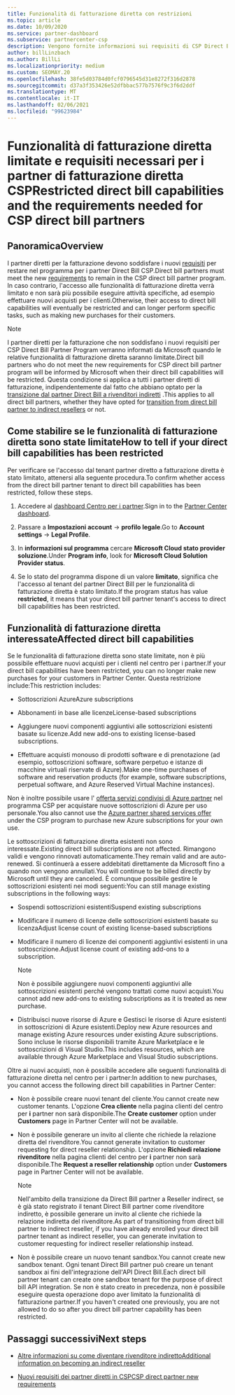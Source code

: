 ```yaml
---
title: Funzionalità di fatturazione diretta con restrizioni
ms.topic: article
ms.date: 10/09/2020
ms.service: partner-dashboard
ms.subservice: partnercenter-csp
description: Vengono fornite informazioni sui requisiti di CSP Direct Bill partner e sulle operazioni da eseguire per evitare la limitazione delle funzionalità. Scopri se le tue funzionalità sono state limitate.
author: billLinzbach
ms.author: BillLi
ms.localizationpriority: medium
ms.custom: SEOMAY.20
ms.openlocfilehash: 38fe5d03784d0fcf0796545d31e8272f316d2878
ms.sourcegitcommit: d37a3f353426e52dfbbac577b7576f9c3f6d2ddf
ms.translationtype: MT
ms.contentlocale: it-IT
ms.lasthandoff: 02/06/2021
ms.locfileid: "99623984"
---
```

# <a name="restricted-direct-bill-capabilities-and-the-requirements-needed-for-csp-direct-bill-partners"></a><span data-ttu-id="7eb9d-104">Funzionalità di fatturazione diretta limitate e requisiti necessari per i partner di fatturazione diretta CSP</span><span class="sxs-lookup"><span data-stu-id="7eb9d-104">Restricted direct bill capabilities and the requirements needed for CSP direct bill partners</span></span>  

## <a name="overview"></a><span data-ttu-id="7eb9d-105">Panoramica</span><span class="sxs-lookup"><span data-stu-id="7eb9d-105">Overview</span></span>

<span data-ttu-id="7eb9d-106">I partner diretti per la fatturazione devono soddisfare i nuovi [requisiti](direct-partner-new-requirements.md) per restare nel programma per i partner Direct Bill CSP.</span><span class="sxs-lookup"><span data-stu-id="7eb9d-106">Direct bill partners must meet the new [requirements](direct-partner-new-requirements.md) to remain in the CSP direct bill partner program.</span></span> <span data-ttu-id="7eb9d-107">In caso contrario, l'accesso alle funzionalità di fatturazione diretta verrà limitato e non sarà più possibile eseguire attività specifiche, ad esempio effettuare nuovi acquisti per i clienti.</span><span class="sxs-lookup"><span data-stu-id="7eb9d-107">Otherwise, their access to direct bill capabilities will eventually be restricted and can longer perform specific tasks, such as making new purchases for their customers.</span></span>

> [!Note]
> <span data-ttu-id="7eb9d-108">I partner diretti per la fatturazione che non soddisfano i nuovi requisiti per CSP Direct Bill Partner Program verranno informati da Microsoft quando le relative funzionalità di fatturazione diretta saranno limitate.</span><span class="sxs-lookup"><span data-stu-id="7eb9d-108">Direct bill partners who do not meet the new requirements for CSP direct bill partner program will be informed by Microsoft when their direct bill capabilities will be restricted.</span></span> <span data-ttu-id="7eb9d-109">Questa condizione si applica a tutti i partner diretti di fatturazione, indipendentemente dal fatto che abbiano optato per la [transizione dal partner Direct Bill a rivenditori indiretti](transition-direct-to-indirect.md) .</span><span class="sxs-lookup"><span data-stu-id="7eb9d-109">This applies to all direct bill partners, whether they have opted for [transition from direct bill partner to indirect resellers](transition-direct-to-indirect.md) or not.</span></span>  

## <a name="how-to-tell-if-your-direct-bill-capabilities-has-been-restricted"></a><span data-ttu-id="7eb9d-110">Come stabilire se le funzionalità di fatturazione diretta sono state limitate</span><span class="sxs-lookup"><span data-stu-id="7eb9d-110">How to tell if your direct bill capabilities has been restricted</span></span>

<span data-ttu-id="7eb9d-111">Per verificare se l'accesso dal tenant partner diretto a fatturazione diretta è stato limitato, attenersi alla seguente procedura.</span><span class="sxs-lookup"><span data-stu-id="7eb9d-111">To confirm whether access from the direct bill partner tenant to direct bill capabilities has been restricted, follow these steps.</span></span>

1. <span data-ttu-id="7eb9d-112">Accedere al [dashboard Centro per i partner](https://partner.microsoft.com/dashboard).</span><span class="sxs-lookup"><span data-stu-id="7eb9d-112">Sign in to the [Partner Center dashboard](https://partner.microsoft.com/dashboard).</span></span>

2. <span data-ttu-id="7eb9d-113">Passare a **Impostazioni account**  ->  **profilo legale**.</span><span class="sxs-lookup"><span data-stu-id="7eb9d-113">Go to **Account settings** -> **Legal Profile**.</span></span>

3. <span data-ttu-id="7eb9d-114">In **informazioni sul programma** cercare **Microsoft Cloud stato provider soluzione**.</span><span class="sxs-lookup"><span data-stu-id="7eb9d-114">Under **Program info**, look for **Microsoft Cloud Solution Provider status**.</span></span>

4. <span data-ttu-id="7eb9d-115">Se lo stato del programma dispone di un valore **limitato**, significa che l'accesso al tenant del partner Direct Bill per le funzionalità di fatturazione diretta è stato limitato.</span><span class="sxs-lookup"><span data-stu-id="7eb9d-115">If the program status has value **restricted**, it means that your direct bill partner tenant's access to direct bill capabilities has been restricted.</span></span>

## <a name="affected-direct-bill-capabilities"></a><span data-ttu-id="7eb9d-116">Funzionalità di fatturazione diretta interessate</span><span class="sxs-lookup"><span data-stu-id="7eb9d-116">Affected direct bill capabilities</span></span>

<span data-ttu-id="7eb9d-117">Se le funzionalità di fatturazione diretta sono state limitate, non è più possibile effettuare nuovi acquisti per i clienti nel centro per i partner.</span><span class="sxs-lookup"><span data-stu-id="7eb9d-117">If your direct bill capabilities have been restricted, you can no longer make new purchases for your customers in Partner Center.</span></span> <span data-ttu-id="7eb9d-118">Questa restrizione include:</span><span class="sxs-lookup"><span data-stu-id="7eb9d-118">This restriction includes:</span></span>

- <span data-ttu-id="7eb9d-119">Sottoscrizioni Azure</span><span class="sxs-lookup"><span data-stu-id="7eb9d-119">Azure subscriptions</span></span>

- <span data-ttu-id="7eb9d-120">Abbonamenti in base alle licenze</span><span class="sxs-lookup"><span data-stu-id="7eb9d-120">License-based subscriptions</span></span>

- <span data-ttu-id="7eb9d-121">Aggiungere nuovi componenti aggiuntivi alle sottoscrizioni esistenti basate su licenze.</span><span class="sxs-lookup"><span data-stu-id="7eb9d-121">Add new add-ons to existing license-based subscriptions.</span></span>

- <span data-ttu-id="7eb9d-122">Effettuare acquisti monouso di prodotti software e di prenotazione (ad esempio, sottoscrizioni software, software perpetuo e istanze di macchine virtuali riservate di Azure).</span><span class="sxs-lookup"><span data-stu-id="7eb9d-122">Make one-time purchases of software and reservation products (for example, software subscriptions, perpetual software, and Azure Reserved Virtual Machine instances).</span></span>

<span data-ttu-id="7eb9d-123">Non è inoltre possibile usare l' [offerta servizi condivisi di Azure partner](shared-services.md) nel programma CSP per acquistare nuove sottoscrizioni di Azure per uso personale.</span><span class="sxs-lookup"><span data-stu-id="7eb9d-123">You also cannot use the [Azure partner shared services offer](shared-services.md) under the CSP program to purchase new Azure subscriptions for your own use.</span></span>

<span data-ttu-id="7eb9d-124">Le sottoscrizioni di fatturazione diretta esistenti non sono interessate.</span><span class="sxs-lookup"><span data-stu-id="7eb9d-124">Existing direct bill subscriptions are not affected.</span></span> <span data-ttu-id="7eb9d-125">Rimangono validi e vengono rinnovati automaticamente.</span><span class="sxs-lookup"><span data-stu-id="7eb9d-125">They remain valid and are auto-renewed.</span></span> <span data-ttu-id="7eb9d-126">Si continuerà a essere addebitati direttamente da Microsoft fino a quando non vengono annullati.</span><span class="sxs-lookup"><span data-stu-id="7eb9d-126">You will continue to be billed directly by Microsoft until they are canceled.</span></span> <span data-ttu-id="7eb9d-127">È comunque possibile gestire le sottoscrizioni esistenti nei modi seguenti:</span><span class="sxs-lookup"><span data-stu-id="7eb9d-127">You can still manage existing subscriptions in the following ways:</span></span>

- <span data-ttu-id="7eb9d-128">Sospendi sottoscrizioni esistenti</span><span class="sxs-lookup"><span data-stu-id="7eb9d-128">Suspend existing subscriptions</span></span>

- <span data-ttu-id="7eb9d-129">Modificare il numero di licenze delle sottoscrizioni esistenti basate su licenza</span><span class="sxs-lookup"><span data-stu-id="7eb9d-129">Adjust license count of existing license-based subscriptions</span></span>

- <span data-ttu-id="7eb9d-130">Modificare il numero di licenze dei componenti aggiuntivi esistenti in una sottoscrizione.</span><span class="sxs-lookup"><span data-stu-id="7eb9d-130">Adjust license count of existing add-ons to a subscription.</span></span> 
 
    >[!Note] 
    ><span data-ttu-id="7eb9d-131">Non è possibile aggiungere nuovi componenti aggiuntivi alle sottoscrizioni esistenti perché vengono trattati come nuovi acquisti.</span><span class="sxs-lookup"><span data-stu-id="7eb9d-131">You cannot add new add-ons to existing subscriptions as it is treated as new purchase.</span></span>

- <span data-ttu-id="7eb9d-132">Distribuisci nuove risorse di Azure e Gestisci le risorse di Azure esistenti in sottoscrizioni di Azure esistenti.</span><span class="sxs-lookup"><span data-stu-id="7eb9d-132">Deploy new Azure resources and manage existing Azure resources under existing Azure subscriptions.</span></span> <span data-ttu-id="7eb9d-133">Sono incluse le risorse disponibili tramite Azure Marketplace e le sottoscrizioni di Visual Studio.</span><span class="sxs-lookup"><span data-stu-id="7eb9d-133">This includes resources, which are available through Azure Marketplace and Visual Studio subscriptions.</span></span>

<span data-ttu-id="7eb9d-134">Oltre ai nuovi acquisti, non è possibile accedere alle seguenti funzionalità di fatturazione diretta nel centro per i partner:</span><span class="sxs-lookup"><span data-stu-id="7eb9d-134">In addition to new purchases, you cannot access the following direct bill capabilities in Partner Center:</span></span>

- <span data-ttu-id="7eb9d-135">Non è possibile creare nuovi tenant del cliente.</span><span class="sxs-lookup"><span data-stu-id="7eb9d-135">You cannot create new customer tenants.</span></span> <span data-ttu-id="7eb9d-136">L'opzione **Crea cliente** nella pagina clienti del centro per **i** partner non sarà disponibile.</span><span class="sxs-lookup"><span data-stu-id="7eb9d-136">The **Create customer** option under **Customers** page in Partner Center will not be available.</span></span>

- <span data-ttu-id="7eb9d-137">Non è possibile generare un invito al cliente che richiede la relazione diretta del rivenditore.</span><span class="sxs-lookup"><span data-stu-id="7eb9d-137">You cannot generate invitation to customer requesting for direct reseller relationship.</span></span> <span data-ttu-id="7eb9d-138">L'opzione **Richiedi relazione rivenditore** nella pagina clienti del centro per **i** partner non sarà disponibile.</span><span class="sxs-lookup"><span data-stu-id="7eb9d-138">The **Request a reseller relationship** option under **Customers** page in Partner Center will not be available.</span></span>

    >[!NOTE]
    ><span data-ttu-id="7eb9d-139">Nell'ambito della transizione da Direct Bill partner a Reseller indirect, se è già stato registrato il tenant Direct Bill partner come rivenditore indiretto, è possibile generare un invito al cliente che richiede la relazione indiretta del rivenditore.</span><span class="sxs-lookup"><span data-stu-id="7eb9d-139">As part of transitioning from direct bill partner to indirect reseller, if you have already enrolled your direct bill partner tenant as indirect reseller, you can generate invitation to customer requesting for indirect reseller relationship instead.</span></span>

- <span data-ttu-id="7eb9d-140">Non è possibile creare un nuovo tenant sandbox.</span><span class="sxs-lookup"><span data-stu-id="7eb9d-140">You cannot create new sandbox tenant.</span></span> <span data-ttu-id="7eb9d-141">Ogni tenant Direct Bill partner può creare un tenant sandbox ai fini dell'integrazione dell'API Direct Bill.</span><span class="sxs-lookup"><span data-stu-id="7eb9d-141">Each direct bill partner tenant can create one sandbox tenant for the purpose of direct bill API integration.</span></span> <span data-ttu-id="7eb9d-142">Se non è stato creato in precedenza, non è possibile eseguire questa operazione dopo aver limitato la funzionalità di fatturazione partner.</span><span class="sxs-lookup"><span data-stu-id="7eb9d-142">If you haven't created one previously, you are not allowed to do so after you direct bill partner capability has been restricted.</span></span>  

## <a name="next-steps"></a><span data-ttu-id="7eb9d-143">Passaggi successivi</span><span class="sxs-lookup"><span data-stu-id="7eb9d-143">Next steps</span></span>

- [<span data-ttu-id="7eb9d-144">Altre informazioni su come diventare rivenditore indiretto</span><span class="sxs-lookup"><span data-stu-id="7eb9d-144">Additional information on becoming an indirect reseller</span></span>](https://assetsprod.microsoft.com/csp-directbill-to-indirect-transition.pdf)

- [<span data-ttu-id="7eb9d-145">Nuovi requisiti dei partner diretti in CSP</span><span class="sxs-lookup"><span data-stu-id="7eb9d-145">CSP direct partner new requirements</span></span>](direct-partner-new-requirements.md)
